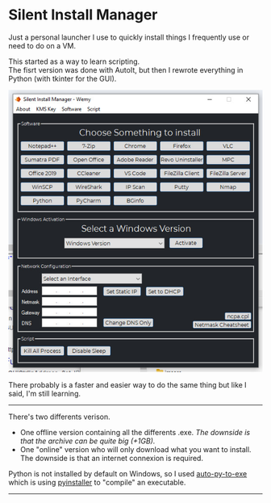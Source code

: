 # Silent Install Manager  
Just a personal launcher I use to quickly install things I frequently use or need to do on a VM.

This started as a way to learn scripting. \
The fisrt version was done with AutoIt, but then I rewrote everything in Python (with tkinter for the GUI).

<p align="center"><img src="SIM.jpg"></p> 

There probably is a faster and easier way to do the same thing but like I said, I'm still learning.  

---

There's two differents verison. 
- One offline version containing all the differents .exe. *The downside is that the archive can be quite big (+1GB).*
- One "online" version who will only download what you want to install. The downside is that an internet connexion is required.

Python is not installed by default on Windows, so I used [auto-py-to-exe](https://pypi.org/project/auto-py-to-exe/)  which is using [pyinstaller](https://pypi.org/project/pyinstaller/) to "compile" an executable.

---



